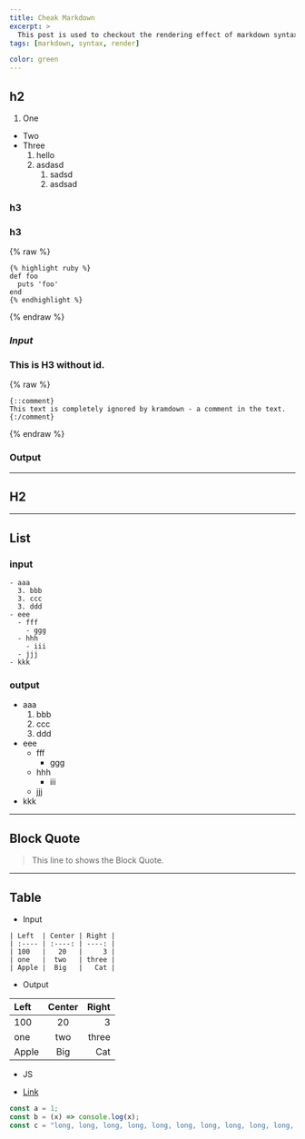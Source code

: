```yaml
---
title: Cheak Markdown
excerpt: >
  This post is used to checkout the rendering effect of markdown syntax.
tags: [markdown, syntax, render]

color: green
---
```


## h2

1. One
  - Two
  - Three
    1. hello
    2. asdasd
       1. sadsd
       2. asdsad

### h3

### h3
<!-- omit-in-toc -->
{% raw %}
```liquid
{% highlight ruby %}
def foo
  puts 'foo'
end
{% endhighlight %}
```
{% endraw %}

### *Input*

<h3>This is H3 without id.</h3>

{% raw %}
```
{::comment}
This text is completely ignored by kramdown - a comment in the text.
{:/comment}
```
{% endraw %}

### Output

-----


## H2



-----

## List

### input

```
- aaa
  3. bbb
  3. ccc
  3. ddd
- eee
  - fff
    - ggg
  - hhh
    - iii
  - jjj
- kkk
```

### output

- aaa
  1. bbb
  2. ccc
  3. ddd
- eee
  - fff
    - ggg
  - hhh
    - iii
  - jjj
- kkk

-----

## Block Quote

> This line to shows the Block Quote.

-----

## Table

- Input

```plaintext
| Left  | Center | Right |
| :---- | :----: | ----: |
| 100   |   20   |     3 |
| one   |  two   | three |
| Apple |  Big   |   Cat |
```

- Output

| Left  | Center | Right |
| :---- | :----: | ----: |
| 100   |   20   |     3 |
| one   |  two   | three |
| Apple |  Big   |   Cat |

- JS

- [Link]()

```js
const a = 1;
const b = (x) => console.log(x);
const c = "long, long, long, long, long, long, long, long, long, long, long, long, long, long, long, long, long, long.";
```
